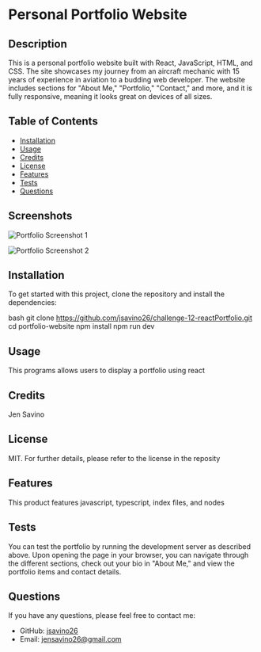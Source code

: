 # Personal Portfolio Website

## Description
This is a personal portfolio website built with React, JavaScript, HTML, and CSS. The site showcases my journey from an aircraft mechanic with 15 years of experience in aviation to a budding web developer. The website includes sections for "About Me," "Portfolio," "Contact," and more, and it is fully responsive, meaning it looks great on devices of all sizes.

## Table of Contents
  - [Installation](#installation)
  - [Usage](#usage)
  - [Credits](#credits)
  - [License](#license)
  - [Features](#features)
  - [Tests](#tests)
  - [Questions](#questions)

## Screenshots
![Portfolio Screenshot 1](Assets/portfolio_screenshot1.jpg)

![Portfolio Screenshot 2](Assets/portfolio_screenshot2.jpg)

## Installation
To get started with this project, clone the repository and install the dependencies:

bash
git clone https://github.com/jsavino26/challenge-12-reactPortfolio.git
cd portfolio-website
npm install
npm run dev

## Usage
  This programs allows users to display a portfolio using react
  
## Credits
  Jen Savino
  
## License
  MIT. For further details, please refer to the license in the reposity
  
## Features
  This product features javascript, typescript, index files, and nodes
  
## Tests
  You can test the portfolio by running the development server as described above. Upon opening the page in your browser, you can navigate through the different sections, check out your bio in "About Me," and view the portfolio items and contact details.
  
## Questions
  If you have any questions, please feel free to contact me:
  - GitHub: [jsavino26](https://github.com/jsavino26)
  - Email: jensavino26@gmail.com
